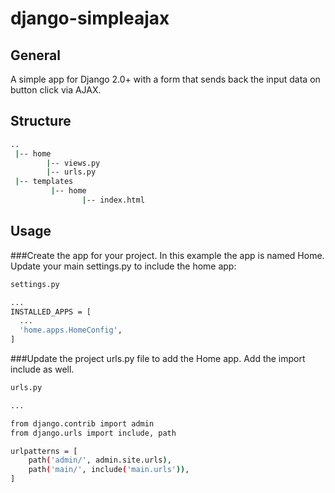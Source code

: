 # django-simpleajax

## General
A simple app for Django 2.0+ with a form that sends back the input data on button click via AJAX.

## Structure

```sh
..
 |-- home
        |-- views.py
        |-- urls.py
 |-- templates
         |-- home
                |-- index.html
```

## Usage

###Create the app for your project. In this example the app is named Home. Update your main settings.py to include the home app:

```sh
settings.py

...
INSTALLED_APPS = [
  ...
  'home.apps.HomeConfig',
]
```

###Update the project urls.py file to add the Home app. Add the import include as well.

```sh
urls.py

...

from django.contrib import admin
from django.urls import include, path

urlpatterns = [
    path('admin/', admin.site.urls),
    path('main/', include('main.urls')),
]
```

